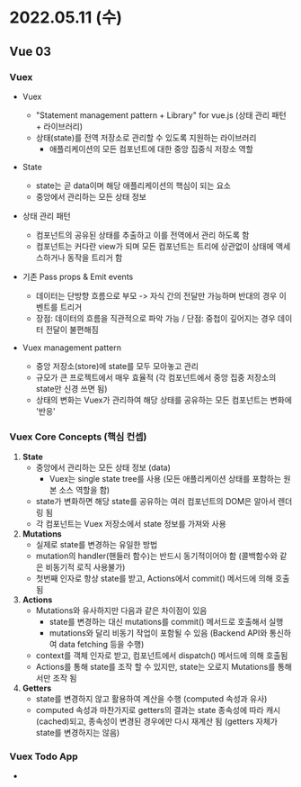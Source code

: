 # 2022.05.11 (수)

## Vue 03



### Vuex

- Vuex
  - "Statement management pattern + Library" for vue.js (상태 관리 패턴 + 라이브러리)
  - 상태(state)를 전역 저장소로 관리할 수 있도록 지원하는 라이브러리
    - 애플리케이션의 모든 컴포넌트에 대한 중앙 집중식 저장소 역할

- State
  - state는 곧 data이며 해당 애플리케이션의 핵심이 되는 요소
  - 중앙에서 관리하는 모든 상태 정보

- 상태 관리 패턴
  - 컴포넌트의 공유된 상태를 추출하고 이를 전역에서 관리 하도록 함
  - 컴포넌트는 커다란 view가 되며 모든 컴포넌트는 트리에 상관없이 상태에 액세스하거나 동작을 트리거 함

- 기존 Pass props & Emit events
  - 데이터는 단방향 흐름으로 부모 -> 자식 간의 전달만 가능하며 반대의 경우 이벤트를 트리거
  - 장점: 데이터의 흐름을 직관적으로 파악 가능  /  단점: 중첩이 깊어지는 경우 데이터 전달이 불편해짐

- Vuex management pattern
  - 중앙 저장소(store)에 state를 모두 모아놓고 관리
  - 규모가 큰 프로젝트에서 매우 효율적 (각 컴포넌트에서 중앙 집중 저장소의 state만 신경 쓰면 됨)
  - 상태의 변화는 Vuex가 관리하여 해당 상태를 공유하는 모든 컴포넌트는 변화에 '반응'





### Vuex Core Concepts (핵심 컨셉)

1. **State**
   - 중앙에서 관리하는 모든 상태 정보 (data)
     - Vuex는 single state tree를 사용 (모든 애플리케이션 상태를 포함하는 원본 소스 역할을 함)
   - state가 변화하면 해당 state를 공유하는 여러 컴포넌트의 DOM은 알아서 렌더링 됨
   - 각 컴포넌트는 Vuex 저장소에서 state 정보를 가져와 사용
2. **Mutations**
   - 실제로 state를 변경하는 유일한 방법
   - mutation의 handler(핸들러 함수)는 반드시 동기적이어야 함 (콜백함수와 같은 비동기적 로직 사용불가)
   - 첫번째 인자로 항상 state를 받고, Actions에서 commit() 메서드에 의해 호출됨
3. **Actions**
   - Mutations와 유사하지만 다음과 같은 차이점이 있음
     - state를 변경하는 대신 mutations를 commit() 메서드로 호출해서 실행
     - mutations와 달리 비동기 작업이 포함될 수 있음 (Backend API와 통신하여 data fetching 등을 수행)
   - context를 객체 인자로 받고, 컴포넌트에서 dispatch() 메서드에 의해 호출됨
   - Actions를 통해 state를 조작 할 수 있지만, state는 오로지 Mutations를 통해서만 조작 됨
4. **Getters**
   - state를 변경하지 않고 활용하여 계산을 수행 (computed 속성과 유사)
   - computed 속성과 마찬가지로 getters의 결과는 state 종속성에 따라 캐시(cached)되고, 종속성이 변경된 경우에만 다시 재계산 됨 (getters 자체가 state를 변경하지는 않음)



### Vuex Todo App

- 
